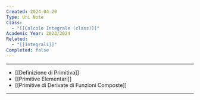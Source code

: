 ```yaml
---
Created: 2024-04-20
Type: Uni Note
Class:
  - "[[Calcolo Integrale (class)]]"
Academic Year: 2023/2024
Related:
  - "[[Integrali]]"
Completed: false
---
```

---

- [[Definizione di Primitiva]]
- [[Primitive Elementari]]
- [[Primitive di Derivate di Funzioni Composte]]
---
